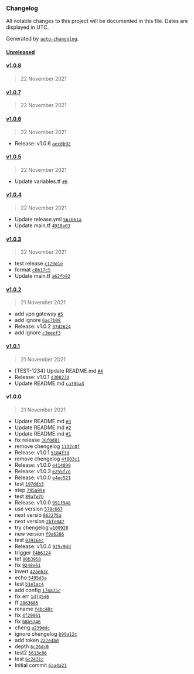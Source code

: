 ### Changelog

All notable changes to this project will be documented in this file. Dates are displayed in UTC.

Generated by [`auto-changelog`](https://github.com/CookPete/auto-changelog).

#### [Unreleased](https://github.com/pasqualedevita/test-release/compare/v1.0.8...HEAD)

#### [v1.0.8](https://github.com/pasqualedevita/test-release/compare/v1.0.7...v1.0.8)

> 22 November 2021

#### [v1.0.7](https://github.com/pasqualedevita/test-release/compare/v1.0.6...v1.0.7)

> 22 November 2021

#### [v1.0.6](https://github.com/pasqualedevita/test-release/compare/v1.0.5...v1.0.6)

> 22 November 2021

- Release: v1.0.6 [`aecdb92`](https://github.com/pasqualedevita/test-release/commit/aecdb9230f49578625c3e941e5e5c48bf782cfcf)

#### [v1.0.5](https://github.com/pasqualedevita/test-release/compare/v1.0.4...v1.0.5)

> 22 November 2021

- Update variables.tf [`#6`](https://github.com/pasqualedevita/test-release/pull/6)

#### [v1.0.4](https://github.com/pasqualedevita/test-release/compare/v1.0.3...v1.0.4)

> 22 November 2021

- Update release.yml [`56c661a`](https://github.com/pasqualedevita/test-release/commit/56c661abea923d396efab3b9bc9af59dec9b4417)
- Update main.tf [`4919a03`](https://github.com/pasqualedevita/test-release/commit/4919a03763c7332b5ca094d6bf1ac980e5c7b836)

#### [v1.0.3](https://github.com/pasqualedevita/test-release/compare/v1.0.2...v1.0.3)

> 22 November 2021

- test release [`c129d1e`](https://github.com/pasqualedevita/test-release/commit/c129d1ef33a58fa38973d24c7fc26dbac7a13543)
- format [`c8b17c5`](https://github.com/pasqualedevita/test-release/commit/c8b17c5d4ed6c8aefb116f55b678de23d38cbead)
- Update main.tf [`a62fb82`](https://github.com/pasqualedevita/test-release/commit/a62fb82a2bcb23c3f3b7907cbb8ceae25ed1142b)

#### [v1.0.2](https://github.com/pasqualedevita/test-release/compare/v1.0.1...v1.0.2)

> 21 November 2021

- add vpn gateway [`#5`](https://github.com/pasqualedevita/test-release/pull/5)
- add ignore [`6ac7b08`](https://github.com/pasqualedevita/test-release/commit/6ac7b0840b88a5e3cb9a1254ae63486e59580cb8)
- Release: v1.0.2 [`37d2624`](https://github.com/pasqualedevita/test-release/commit/37d262457e114fc02c049afabc8fb4f101ee3618)
- add ignore [`c3eeef3`](https://github.com/pasqualedevita/test-release/commit/c3eeef3f14f34dccd3602f50e0bd45c4c9845455)

#### [v1.0.1](https://github.com/pasqualedevita/test-release/compare/v1.0.0...v1.0.1)

> 21 November 2021

- [TEST-1234] Update README.md [`#4`](https://github.com/pasqualedevita/test-release/pull/4)
- Release: v1.0.1 [`d308230`](https://github.com/pasqualedevita/test-release/commit/d308230ad8e107d3b0b1acfe4bca1f848bfa6ef1)
- Update README.md [`ca39ba3`](https://github.com/pasqualedevita/test-release/commit/ca39ba3d63971c98f4cd6261f9be7b66efe7a7b9)

#### v1.0.0

> 21 November 2021

- Update README.md [`#3`](https://github.com/pasqualedevita/test-release/pull/3)
- Update README.md [`#2`](https://github.com/pasqualedevita/test-release/pull/2)
- Update README.md [`#1`](https://github.com/pasqualedevita/test-release/pull/1)
- fix release [`36f0d81`](https://github.com/pasqualedevita/test-release/commit/36f0d81e68c7bf9e4808247b90341a682a5ececc)
- remove chengelog [`1132c0f`](https://github.com/pasqualedevita/test-release/commit/1132c0fe5afc1d86d728c0a149e898b4dbb0d6b5)
- Release: v1.0.1 [`5184f3d`](https://github.com/pasqualedevita/test-release/commit/5184f3d852ae5b81a754249a9611e1a961183823)
- remove chengelog [`4f803c1`](https://github.com/pasqualedevita/test-release/commit/4f803c1d80621d20b0838e70465b8bdae394ba47)
- Release: v1.0.0 [`e414899`](https://github.com/pasqualedevita/test-release/commit/e41489972449c01f5c8e8f63a6bdef913e7d7a4d)
- Release: v1.0.3 [`e255f7d`](https://github.com/pasqualedevita/test-release/commit/e255f7d0d388ae563ef0ef35de73776e2f78375d)
- Release: v1.0.0 [`e4ec521`](https://github.com/pasqualedevita/test-release/commit/e4ec521b5f2ff76c4e1774f9b760b39cd17a092f)
- test [`197ddb3`](https://github.com/pasqualedevita/test-release/commit/197ddb3937d9f3594034e2eaabb333f892660af1)
- step [`795a99e`](https://github.com/pasqualedevita/test-release/commit/795a99ec5b4cdf087c25332f6cddf39cffaa6b71)
- test [`89a7e7b`](https://github.com/pasqualedevita/test-release/commit/89a7e7bc77c4f2da30cc8b4af8ecbd7bb44a5f42)
- Release: v1.0.0 [`991f948`](https://github.com/pasqualedevita/test-release/commit/991f948fbe3aefdcfcf73bbb4d3e6b8949518679)
- use version [`578c667`](https://github.com/pasqualedevita/test-release/commit/578c667e33c7a60c68f56dd4da523566f356023b)
- next versio [`862275a`](https://github.com/pasqualedevita/test-release/commit/862275a3929935d64f0d51cc3bb7d12ae0776444)
- next version [`2bfe047`](https://github.com/pasqualedevita/test-release/commit/2bfe0475c0796478cf9ab029d459ee09338c8960)
- try chengelog [`a100928`](https://github.com/pasqualedevita/test-release/commit/a1009283066b1addcb27d82efa66a29c023b38ae)
- new version [`f9a6286`](https://github.com/pasqualedevita/test-release/commit/f9a62867f5e49f3b24f11748aba525c589190f33)
- test [`03916ec`](https://github.com/pasqualedevita/test-release/commit/03916ec99e1b3846837fb57b080d4fff78359d3c)
- Release: v1.0.4 [`925c9dd`](https://github.com/pasqualedevita/test-release/commit/925c9dda63225c9d263bfffeb5031bb3727cce6c)
- trigger [`f4b6124`](https://github.com/pasqualedevita/test-release/commit/f4b6124cd9e6bc7876ccb52d8b1db22a868e3d76)
- tet [`80b3958`](https://github.com/pasqualedevita/test-release/commit/80b39586f969d73c8c4c47405bc1669b00cb5171)
- fix [`9248e61`](https://github.com/pasqualedevita/test-release/commit/9248e61dfb52876181e562f06891a05b4fe5250d)
- invert [`42aeb3c`](https://github.com/pasqualedevita/test-release/commit/42aeb3c8aa157fff6fb02ff301e70dbb7dc99ad5)
- echo [`5495d3a`](https://github.com/pasqualedevita/test-release/commit/5495d3a322357738823a6c23ffef93e77814e2d8)
- test [`b1e1ac4`](https://github.com/pasqualedevita/test-release/commit/b1e1ac42060181e410479c37dd704af2384c8a17)
- add config [`174a35c`](https://github.com/pasqualedevita/test-release/commit/174a35cf7a9bf1c402c702f9ed27ea64619edf69)
- fix err [`1df45d6`](https://github.com/pasqualedevita/test-release/commit/1df45d66e44e76fca2ea98b93f4ff46d620da241)
- ff [`2063685`](https://github.com/pasqualedevita/test-release/commit/2063685a95fbcaec65141e737a7a81bc17eb448b)
- rename [`f4bc40c`](https://github.com/pasqualedevita/test-release/commit/f4bc40c339f461cbdb4a9bc2ac773cefa197a06d)
- fix [`4f29661`](https://github.com/pasqualedevita/test-release/commit/4f2966174843bc3972b8877af18f7fc188ba4c68)
- fix [`b8b5746`](https://github.com/pasqualedevita/test-release/commit/b8b574622c65ee0457829b21d6a8f031670e7fe8)
- cheng [`a239ddc`](https://github.com/pasqualedevita/test-release/commit/a239ddc000ae4677014f5122f0168fefc1de0159)
- ignore chengelog [`b99a12c`](https://github.com/pasqualedevita/test-release/commit/b99a12ce9a11e31d7048df19df7f33d460c6ad08)
- add token [`227e4bd`](https://github.com/pasqualedevita/test-release/commit/227e4bd5a9666a550de76528ed651f3773de0a47)
- depth [`6c26dc0`](https://github.com/pasqualedevita/test-release/commit/6c26dc08832ef6d03f5bbef308a86b67dc323e4a)
- test2 [`5613c06`](https://github.com/pasqualedevita/test-release/commit/5613c06e974297ccafdad562175afc213b60644f)
- test [`6c2431c`](https://github.com/pasqualedevita/test-release/commit/6c2431ce41571912133d169d5b714713f6c620b3)
- Initial commit [`6aa4a21`](https://github.com/pasqualedevita/test-release/commit/6aa4a216fe3b2b776b059945802b7706f047cab9)
